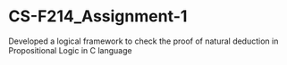 # CS-F214_Assignment-1
Developed a logical framework to check the proof of natural deduction in Propositional Logic in C language
